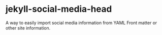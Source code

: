 # jekyll-social-media-head
A way to easily import social media information from YAML Front matter or other site information.
